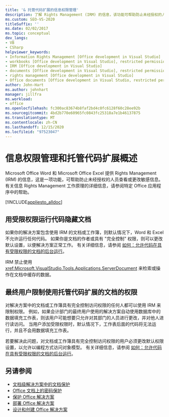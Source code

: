 ```yaml
---
title: '& 托管代码扩展的信息权限管理'
description: 了解 Rights Management (IRM) 的信息，该功能可帮助防止未经授权的人员查看或更改敏感信息。
ms.custom: SEO-VS-2020
titleSuffix: ''
ms.date: 02/02/2017
ms.topic: conceptual
dev_langs:
- VB
- CSharp
helpviewer_keywords:
- Information Rights Management [Office development in Visual Studio]
- workbooks [Office development in Visual Studio], restricted permissions
- IRM [Office development in Visual Studio]
- documents [Office development in Visual Studio], restricted permissions
- rights management [Office development in Visual Studio]
- Office documents [Office development in Visual Studio, restricted permissions
author: John-Hart
ms.author: johnhart
manager: jillfra
ms.workload:
- office
ms.openlocfilehash: fc300ac83674b8faf2bd4c0fc6128f60c28ee92b
ms.sourcegitcommit: 4bd2b770e60965fc0843fc25318a7e1b46137875
ms.translationtype: MT
ms.contentlocale: zh-CN
ms.lasthandoff: 12/15/2020
ms.locfileid: "97523047"
---
```

# <a name="information-rights-management-and-managed-code-extensions-overview"></a>信息权限管理和托管代码扩展概述
  Microsoft Office Word 和 Microsoft Office Excel 提供 Rights Management (IRM) 的信息，这是一项功能，可帮助防止未经授权的人员查看或更改敏感信息。 有关信息 Rights Management 工作原理的详细信息，请参阅特定 Office 应用程序中的帮助。

 [!INCLUDE[appliesto_alldoc](../vsto/includes/appliesto-alldoc-md.md)]

## <a name="run-code-behind-documents-with-restricted-permissions"></a>用受限权限运行代码隐藏文档
 如果你的解决方案包含使用 IRM 的文档或工作簿，则默认情况下，Word 和 Excel 不允许运行任何代码。 如果你是文档的作者或具有 "完全控制" 权限，则可以更改默认设置，以便解决方案正常工作。 有关详细信息，请参阅 [如何：允许代码在具有受限权限的文档的后台运行](../vsto/how-to-permit-code-to-run-behind-documents-with-restricted-permissions.md)。

 IRM 禁止使用 <xref:Microsoft.VisualStudio.Tools.Applications.ServerDocument> 来检索或操作在文档中缓存的数据。

## <a name="end-users-to-restrict-permissions-to-documents-that-use-managed-code-extensions"></a>最终用户限制使用托管代码扩展的文档的权限
 对解决方案中的文档或工作簿具有完全控制访问权限的任何人都可以使用 IRM 来限制权限。 例如，如果会计部门的最终用户使用的解决方案自动使用数据库中的数据填充工作表，则该用户可能想要只允许对其部门的人员进行更改，并对他人进行读访问。 当用户添加受限权限时，默认情况下，工作表后面的代码将无法运行，并且不会用数据填充工作表。

 若要解决此问题，对文档或工作簿具有完全控制访问权限的用户必须更改默认权限设置，以允许以编程方式访问对象模型。 有关详细信息，请参阅 [如何：允许代码在具有受限权限的文档的后台运行](../vsto/how-to-permit-code-to-run-behind-documents-with-restricted-permissions.md)。

## <a name="see-also"></a>另请参阅
- [文档级解决方案中的文档保护](../vsto/document-protection-in-document-level-solutions.md)
- [Office 文档上的密码保护](../vsto/password-protection-on-office-documents.md)
- [保护 Office 解决方案](../vsto/securing-office-solutions.md)
- [部署 Office 解决方案](../vsto/deploying-an-office-solution.md)
- [设计和创建 Office 解决方案](../vsto/designing-and-creating-office-solutions.md)
